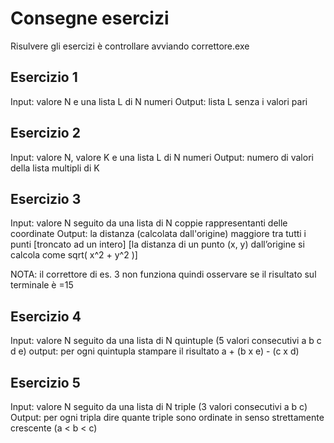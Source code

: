 # Consegne esercizi

Risulvere gli esercizi è controllare avviando correttore.exe

## Esercizio 1
Input: valore N e una lista L di N numeri
Output: lista L senza i valori pari

## Esercizio 2
Input: valore N, valore K e una lista L di N numeri
Output: numero di valori della lista multipli di K

## Esercizio 3
Input: valore N seguito da una lista di N coppie rappresentanti delle coordinate
Output: la distanza (calcolata dall'origine) maggiore tra tutti i punti [troncato ad un intero]
[la distanza di un punto (x, y) dall’origine si calcola come sqrt( x^2 + y^2 )]

NOTA: il correttore di es. 3 non funziona quindi osservare se il risultato sul terminale è =15

## Esercizio 4
Input: valore N seguito da una lista di N quintuple (5 valori consecutivi a b c d e)
output: per ogni quintupla stampare il risultato a + (b x e) - (c x d)

## Esercizio 5
Input: valore N seguito da una lista di N triple (3 valori consecutivi a b c)
Output: per ogni tripla dire quante triple sono ordinate in senso strettamente crescente (a < b < c) 
